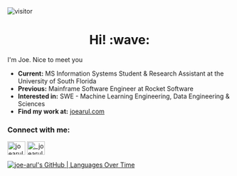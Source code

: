 <img src="https://visitor-badge.laobi.icu/badge?page_id=joe-arul" alt="visitor" /> 

<h1 align='center'> Hi! :wave:</h1>

I'm Joe. Nice to meet you 

- **Current:** MS Information Systems Student & Research Assistant at the University of South Florida
- **Previous:** Mainframe Software Engineer at Rocket Software
- **Interested in:**  SWE - Machine Learning Engineering, Data Engineering & Sciences
- **Find my work at:** [joearul.com](https://joearul.com/)

<h3 align="left">Connect with me:</h3>
<p align="left">
<a href="https://linkedin.com/in/joearul" target="blank"><img align="center" src="https://raw.githubusercontent.com/rahuldkjain/github-profile-readme-generator/master/src/images/icons/Social/linked-in-alt.svg" alt="joearul" height="30" width="40" /></a>
<a href="https://instagram.com/_joearul" target="blank"><img align="center" src="https://raw.githubusercontent.com/rahuldkjain/github-profile-readme-generator/master/src/images/icons/Social/instagram.svg" alt="_joearul" height="30" width="40" /></a>
</p>

[![joe-arul's GitHub | Languages Over Time](https://stats.quine.sh/joe-arul/languages-over-time?theme=light)](https://quine.sh?utm_source=widgets&utm_campaign=joe-arul)



  
<!--
**joe-arul/joe-arul** is a ✨ _special_ ✨ repository because its `README.md` (this file) appears on your GitHub profile.

Here are some ideas to get you started:

- 🔭 I’m currently working on ...
- 🌱 I’m currently learning ...
- 👯 I’m looking to collaborate on ...
- 🤔 I’m looking for help with ...
- 💬 Ask me about ...
- 📫 How to reach me: ...
- 😄 Pronouns: ...
- ⚡ Fun fact: ...
-->
